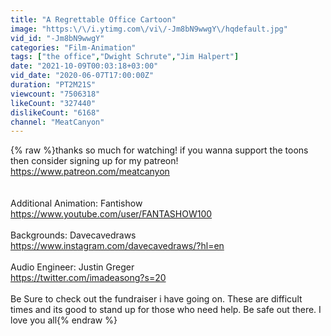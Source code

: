 ```yaml
---
title: "A Regrettable Office Cartoon"
image: "https:\/\/i.ytimg.com\/vi\/-Jm8bN9wwgY\/hqdefault.jpg"
vid_id: "-Jm8bN9wwgY"
categories: "Film-Animation"
tags: ["the office","Dwight Schrute","Jim Halpert"]
date: "2021-10-09T00:03:18+03:00"
vid_date: "2020-06-07T17:00:00Z"
duration: "PT2M21S"
viewcount: "7506318"
likeCount: "327440"
dislikeCount: "6168"
channel: "MeatCanyon"
---
```

{% raw %}thanks so much for watching! if you wanna support the toons then consider signing up for my patreon!<br /><a rel="nofollow" target="blank" href="https://www.patreon.com/meatcanyon">https://www.patreon.com/meatcanyon</a><br /><br /><br />Additional Animation:  Fantishow<br /><a rel="nofollow" target="blank" href="https://www.youtube.com/user/FANTASHOW100">https://www.youtube.com/user/FANTASHOW100</a><br /><br />Backgrounds: Davecavedraws<br /><a rel="nofollow" target="blank" href="https://www.instagram.com/davecavedraws/?hl=en">https://www.instagram.com/davecavedraws/?hl=en</a><br /><br />Audio Engineer: Justin Greger<br /><a rel="nofollow" target="blank" href="https://twitter.com/imadeasong?s=20">https://twitter.com/imadeasong?s=20</a><br /><br />Be Sure to check out the fundraiser i have going on. These are difficult times and its good to stand up for those who need help. Be safe out there. I love you all{% endraw %}
